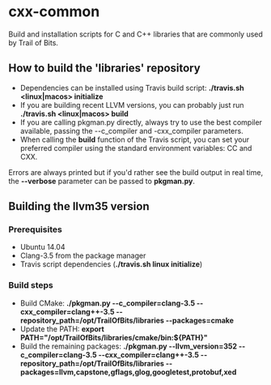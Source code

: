 # cxx-common

Build and installation scripts for C and C++ libraries that are commonly used by Trail of Bits.

## How to build the 'libraries' repository

 * Dependencies can be installed using Travis build script: **./travis.sh <linux|macos> initialize**
 * If you are building recent LLVM versions, you can probably just run **./travis.sh <linux|macos> build**
 * If you are calling pkgman.py directly, always try to use the best compiler available, passing the --c_compiler and -cxx_compiler parameters.
 * When calling the **build** function of the Travis script, you can set your preferred compiler using the standard environment variables: CC and CXX.

Errors are always printed but if you'd rather see the build output in real time, the **--verbose** parameter can be passed to **pkgman.py**.

## Building the llvm35 version

### Prerequisites
 * Ubuntu 14.04
 * Clang-3.5 from the package manager
 * Travis script dependencies (**./travis.sh linux initialize**)

### Build steps
 * Build CMake: **./pkgman.py --c_compiler=clang-3.5 --cxx_compiler=clang++-3.5 --repository_path=/opt/TrailOfBits/libraries --packages=cmake**
 * Update the PATH: **export PATH="/opt/TrailOfBits/libraries/cmake/bin:${PATH}"**
 * Build the remaining packages: **./pkgman.py --llvm_version=352 --c_compiler=clang-3.5 --cxx_compiler=clang++-3.5 --repository_path=/opt/TrailOfBits/libraries --packages=llvm,capstone,gflags,glog,googletest,protobuf,xed**
